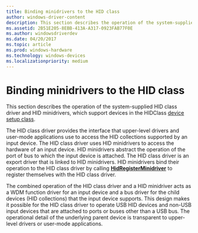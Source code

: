 ```yaml
---
title: Binding minidrivers to the HID class
author: windows-driver-content
description: This section describes the operation of the system-supplied HID class driver and HID minidrivers, which support devices in the HIDClass device setup class.
ms.assetid: 2B51E205-8EBB-413A-A317-0923FAB77F0E
ms.author: windowsdriverdev
ms.date: 04/20/2017
ms.topic: article
ms.prod: windows-hardware
ms.technology: windows-devices
ms.localizationpriority: medium
---
```


# Binding minidrivers to the HID class


This section describes the operation of the system-supplied HID class driver and HID minidrivers, which support devices in the HIDClass [device setup class](https://msdn.microsoft.com/library/windows/hardware/ff541509).

The HID class driver provides the interface that upper-level drivers and user-mode applications use to access the HID collections supported by an input device. The HID class driver uses HID minidrivers to access the hardware of an input device. HID minidrivers abstract the operation of the port of bus to which the input device is attached. The HID class driver is an export driver that is linked to HID minidrivers. HID minidrivers bind their operation to the HID class driver by calling [**HidRegisterMinidriver**](https://msdn.microsoft.com/library/windows/hardware/ff539835) to register themselves with the HID class driver.

The combined operation of the HID class driver and a HID minidriver acts as a WDM function driver for an input device and a bus driver for the child devices (HID collections) that the input device supports. This design makes it possible for the HID class driver to operate USB HID devices and non-USB input devices that are attached to ports or buses other than a USB bus. The operational detail of the underlying parent device is transparent to upper-level drivers or user-mode applications.

 

 




